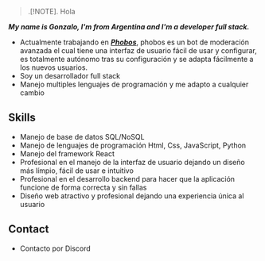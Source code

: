 > .[!NOTE].
> Hola

***My name is Gonzalo, I'm from Argentina and I'm a developer full stack.***

* Actualmente trabajando en ***[Phobos](https://discord.gg/j6uhSNYsek)***, phobos es un bot de moderación avanzada el cual tiene una interfaz de usuario fácil de usar y configurar, es totalmente autónomo tras su configuración y se adapta fácilmente a los nuevos usuarios.
* Soy un desarrollador full stack
* Manejo multiples lenguajes de programación y me adapto a cualquier cambio
## Skills

* Manejo de base de datos SQL/NoSQL
* Manejo de lenguajes de programación Html, Css, JavaScript, Python
* Manejo del framework React
* Profesional en el manejo de la interfaz de usuario dejando un diseño más límpio, fácil de usar e intuitivo
* Profesional en el desarrollo backend para hacer que la aplicación funcione de forma correcta y sin fallas
* Diseño web atractivo y profesional dejando una experiencia única al usuario

## Contact

* Contacto por Discord
